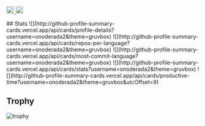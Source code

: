 <p align="left">
  <a href="https://github.com/Keichan15">
    <img height="20" src="https://komarev.com/ghpvc/?username=onoderada2" />
  </a>
  <a href="https://github.com/Keichan15">
    <img height="20" src="https://img.shields.io/github/followers/onoderada2?label=follow&logo=github&style=flat" />
  </a>
</p>
## Stats
![](http://github-profile-summary-cards.vercel.app/api/cards/profile-details?username=onoderada2&theme=gruvbox)
![](http://github-profile-summary-cards.vercel.app/api/cards/repos-per-language?username=onoderada2&theme=gruvbox)
![](http://github-profile-summary-cards.vercel.app/api/cards/most-commit-language?username=onoderada2&theme=gruvbox)
![](http://github-profile-summary-cards.vercel.app/api/cards/stats?username=onoderada2&theme=gruvbox)
![](http://github-profile-summary-cards.vercel.app/api/cards/productive-time?username=onoderada2&theme=gruvbox&utcOffset=9)

## Trophy
![trophy](https://github-profile-trophy.vercel.app/?username=onoderada2&theme=gruvbox)
